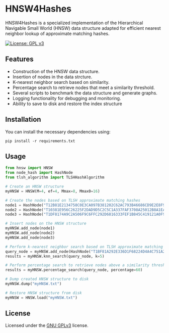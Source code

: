 # HNSW4Hashes

HNSW4Hashes is a specialized implementation of the Hierarchical Navigable Small World (HNSW) data structure adapted for efficient nearest neighbor lookup of approximate matching hashes.

[![License: GPL v3](https://img.shields.io/badge/License-GPLv3-blue.svg)](https://www.gnu.org/licenses/gpl-3.0)

## Features
- Construction of the HNSW data structure.
- Insertion of nodes in the data strcture.
- K-nearest neighbor search based on similarity.
- Percentage search to retrieve nodes that meet a similarity threshold.
- Several scripts to benchmark the data structure and generate graphs.
- Logging functionality for debugging and monitoring.
- Ability to save to disk and restore the index structure

## Installation
You can install the necessary dependencies using:
```
pip install -r requirements.txt
```

## Usage

```python
from hnsw import HNSW
from node_hash import HashNode
from tlsh_algorithm import TLSHHashAlgorithm

# Create an HNSW structure
myHNSW = HNSW(M=4, ef=4, Mmax=8, Mmax0=16)

# Create the nodes based on TLSH approximate matching hashes
node1 = HashNode("T12B81E2134758C0E3CA097B381202C62AC793B46686CD9E2E8F9190EC89C537B5E7AF4C", TLSHHashAlgorithm)
node2 = HashNode("T10381E956C26225F2DAD9D5C2C5C1A337FAF3708A25012B8A1EACDAC00B37D557E0E714", TLSHHashAlgorithm)
node3 = HashNode("T1DF8174A9C2A506F9C6FFC292D6816333FEF1B845C419121A0F91CF5359B5B21FA3A304", TLSHHashAlgorithm)

# Insert nodes on the HNSW structure
myHNSW.add_node(node1)
myHNSW.add_node(node2)
myHNSW.add_node(node3)

# Perform k-nearest neighbor search based on TLSH approximate matching hashes
query_node = myHNSW.add_node(HashNode("T1BF81A292E336D1F68224D4A4C751A2B3BB353CA9C2103BA69FA4C7908761B50F22E301", TLSHHashAlgorithm))
results = myHNSW.knn_search(query_node, k=5)

# Perform percentage search to retrieve nodes above a similarity threshold
results = myHNSW.percentage_search(query_node, percentage=60)

# Dump created HNSW structure to disk
myHNSW.dump("myHNSW.txt")

# Restore HNSW structure from disk
myHNSW = HNSW.load("myHNSW.txt")
```

## License
Licensed under the [GNU GPLv3](LICENSE) license.
